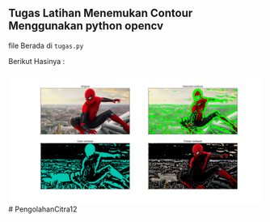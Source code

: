 ## Tugas Latihan Menemukan Contour Menggunakan python opencv


file Berada di `tugas.py`

Berikut Hasinya :

![Spiderman ](./Figure_1.png)# PengolahanCitra12
